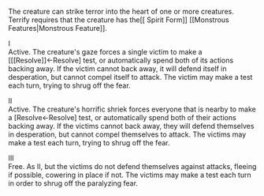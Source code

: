The creature can strike terror into the heart of one or more creatures. Terrify requires that the creature has the[[ Spirit Form]] [[Monstrous Features|Monstrous Feature]].

I<br>Active. The creature's gaze forces a single victim to make a \[[[Resolve]]←Resolve\] test, or automatically spend both of its actions backing away. If the victim cannot back away, it will defend itself in desperation, but cannot compel itself to attack. The victim may make a test each turn, trying to shrug off the fear.

II<br>Active. The creature's horrific shriek forces everyone that is nearby to make a \[Resolve←Resolve\] test, or automatically spend both of their actions backing away. If the victims cannot back away, they will defend themselves in desperation, but cannot compel themselves to attack. The victims may make a test each turn, trying to shrug off the fear.

III<br>Free. As II, but the victims do not defend themselves against attacks, fleeing if possible, cowering in place if not. The victims may make a test each turn in order to shrug off the paralyzing fear.